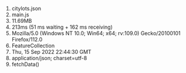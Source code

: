 1. citylots.json
2. main.js
3. 11.69MB
4. 213ms (51 ms waiting + 162 ms receiving)
5. Mozilla/5.0 (Windows NT 10.0; Win64; x64; rv:109.0) Gecko/20100101 Firefox/112.0
6. FeatureCollection
7. Thu, 15 Sep 2022 22:44:30 GMT
8. application/json; charset=utf-8
9. fetchData()